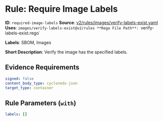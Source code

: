 # Rule: Require Image Labels

**ID**: `required-image-labels`
**Source**: [v2/rules/images/verify-labels-exist.yaml](https://github.com/scribe-public/sample-policies/v2/rules/images/verify-labels-exist.yaml)
**Uses**: `images/verify-labels-exist@v2/rules
**Rego File Path**: `verify-labels-exist.rego`

**Labels**: SBOM, Images

**Short Description**: Verify the image has the specified labels.

## Evidence Requirements

```yaml
signed: false
content_body_type: cyclonedx-json
target_type: container
```
## Rule Parameters (`with`)

```yaml
labels: []
```
